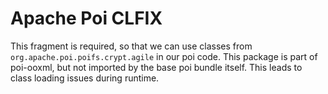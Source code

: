 # Apache Poi CLFIX

This fragment is required, so that we can use classes from
`org.apache.poi.poifs.crypt.agile` in our poi code.
This package is part of poi-ooxml, but not imported by the base poi bundle
itself. This leads to class loading issues during runtime.
